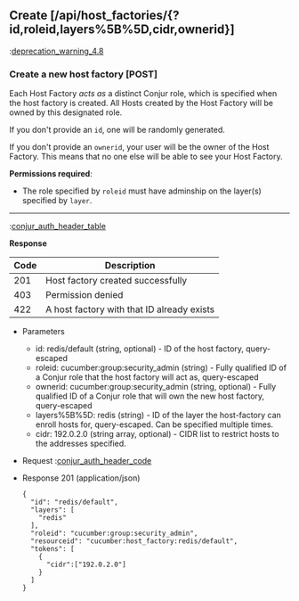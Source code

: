 ## Create [/api/host_factories/{?id,roleid,layers%5B%5D,cidr,ownerid}]

:[deprecation_warning_4.8](partials/deprecation_warning_4.8.md)

### Create a new host factory [POST]

Each Host Factory *acts as* a distinct Conjur role, which is specified when the host factory is created. 
All Hosts created by the Host Factory will be owned by this designated role.

If you don't provide an `id`, one will be randomly generated.

If you don't provide an `ownerid`, your user will be the owner of the Host Factory.
This means that no one else will be able to see your Host Factory.


**Permissions required**:

* The role specified by `roleid` must have adminship on the layer(s) specified by `layer`.

---

:[conjur_auth_header_table](partials/conjur_auth_header_table.md)

**Response**

|Code|Description|
|----|-----------|
|201|Host factory created successfully|
|403|Permission denied|
|422|A host factory with that ID already exists|

+ Parameters
    + id: redis/default (string, optional) - ID of the host factory, query-escaped
    + roleid: cucumber:group:security_admin (string) - Fully qualified ID of a Conjur role that the host factory will act as, query-escaped
    + ownerid: cucumber:group:security_admin (string, optional) - Fully qualified ID of a Conjur role that will own the new host factory, query-escaped
    + layers%5B%5D: redis (string) - ID of the layer the host-factory can enroll hosts for, query-escaped. Can be specified multiple times.
    + cidr: 192.0.2.0 (string array, optional) - CIDR list to restrict hosts to the addresses specified.

+ Request
    :[conjur_auth_header_code](partials/conjur_auth_header_code.md)

+ Response 201 (application/json)

    ```
    {
      "id": "redis/default",
      "layers": [
        "redis"
      ],
      "roleid": "cucumber:group:security_admin",
      "resourceid": "cucumber:host_factory:redis/default",
      "tokens": [
        {
          "cidr":["192.0.2.0"]
        }
      ]
    }
    ```
